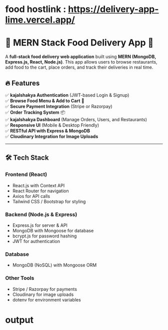 # food hostlink : https://delivery-app-lime.vercel.app/

# 🍔 MERN Stack Food Delivery App 🚀

A **full-stack food delivery web application** built using **MERN (MongoDB, Express.js, React, Node.js)**. This app allows users to browse restaurants, add food to the cart, place orders, and track their deliveries in real time.

## 🔥 Features

✅ **kajalshakya Authentication** (JWT-based Login & Signup)  
✅ **Browse Food Menu & Add to Cart** 🛒  
✅ **Secure Payment Integration** (Stripe or Razorpay)  
✅ **Order Tracking System** 📦  
✅ **kajalshakya Dashboard** (Manage Orders, Users, and Restaurants)  
✅ **Responsive UI** (Mobile & Desktop Friendly)  
✅ **RESTful API with Express & MongoDB**  
✅ **Cloudinary Integration for Image Uploads**  

---

## 🛠️ Tech Stack

### **Frontend (React)**
- React.js with Context API
- React Router for navigation
- Axios for API calls
- Tailwind CSS / Bootstrap for styling

### **Backend (Node.js & Express)**
- Express.js for server & API
- MongoDB with Mongoose for database
- bcrypt.js for password hashing
- JWT for authentication

### **Database**
- MongoDB (NoSQL) with Mongoose ORM

### **Other Tools**
- Stripe / Razorpay for payments
- Cloudinary for image uploads
- dotenv for environment variables

# output
